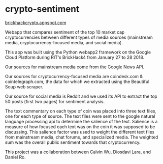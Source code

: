 # crypto-sentiment

<a href="brickhackcrypto.appspot.com">brickhackcrypto.appspot.com</a>

Webapp that compares sentiment of the top 10 market cap cryptocurrencies between different types of media sources (mainstream media, cryptocurrency-focused media, and social media).

This app was built using the Python webapp2 framework on the Google Cloud Platform during RIT's BrickHack4 from January 27 to 28 2018.

Our sources for mainstream media come from the Google News API. 

Our sources for cryptocurrency-focused media are coindesk.com & cointelegraph.com, the data for which we extracted using the Beautiful Soup web scraper. 

Our source for social media is Reddit and we used its API to extract the top 50 posts (first two pages) for sentiment analysis.

The text commentary on each type of coin was placed into three text files, one for each type of source. 
The text files were sent to the google natural language processing api to determine the salience of the text. Salience is 
a measure of how focused each text was on the coin it was supposed to be discussing. This salience factor was used to weight the different text files from mainstream media, chat forums, and specialized media. The weighted sum was the overall public sentiment towards that cryptocurrency.

This project was a collaboration between Calvin Wu, Diosdavi Lara, and Daniel Ro.
